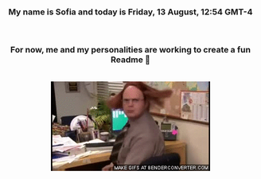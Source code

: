 


<div align="center">
<h3 >My name is Sofia and today is Friday, 13 August, 12:54 GMT-4</h3><br>
<h3 >For now, me and my personalities are working to create a fun Readme 👋
</h3><br>
<img src='img/dwight.gif' alt='working...'/>
</div>
